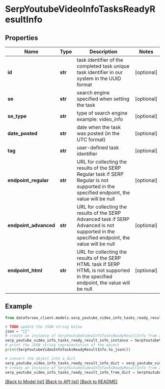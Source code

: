 # SerpYoutubeVideoInfoTasksReadyResultInfo


## Properties

Name | Type | Description | Notes
------------ | ------------- | ------------- | -------------
**id** | **str** | task identifier of the completed task unique task identifier in our system in the UUID format | [optional] 
**se** | **str** | search engine specified when setting the task | [optional] 
**se_type** | **str** | type of search engine example: video_info | [optional] 
**date_posted** | **str** | date when the task was posted (in the UTC format) | [optional] 
**tag** | **str** | user-defined task identifier | [optional] 
**endpoint_regular** | **str** | URL for collecting the results of the SERP Regular task if SERP Regular is not supported in the specified endpoint, the value will be null | [optional] 
**endpoint_advanced** | **str** | URL for collecting the results of the SERP Advanced task if SERP Advanced is not supported in the specified endpoint, the value will be null | [optional] 
**endpoint_html** | **str** | URL for collecting the results of the SERP HTML task if SERP HTML is not supported in the specified endpoint, the value will be null | [optional] 

## Example

```python
from dataforseo_client.models.serp_youtube_video_info_tasks_ready_result_info import SerpYoutubeVideoInfoTasksReadyResultInfo

# TODO update the JSON string below
json = "{}"
# create an instance of SerpYoutubeVideoInfoTasksReadyResultInfo from a JSON string
serp_youtube_video_info_tasks_ready_result_info_instance = SerpYoutubeVideoInfoTasksReadyResultInfo.from_json(json)
# print the JSON string representation of the object
print(SerpYoutubeVideoInfoTasksReadyResultInfo.to_json())

# convert the object into a dict
serp_youtube_video_info_tasks_ready_result_info_dict = serp_youtube_video_info_tasks_ready_result_info_instance.to_dict()
# create an instance of SerpYoutubeVideoInfoTasksReadyResultInfo from a dict
serp_youtube_video_info_tasks_ready_result_info_from_dict = SerpYoutubeVideoInfoTasksReadyResultInfo.from_dict(serp_youtube_video_info_tasks_ready_result_info_dict)
```
[[Back to Model list]](../README.md#documentation-for-models) [[Back to API list]](../README.md#documentation-for-api-endpoints) [[Back to README]](../README.md)


